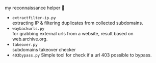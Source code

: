 
my reconnaissance helper 🐢

- `extractfilter-ip.py`<br>
extracting IP & filtering duplicates from collected subdomains.
- `waybackurls.py`<br>
for grabbing external urls from a website, result based on web.archive.org.
- `takeover.py`<br>
subdomains takeover checker
- `403bypass.py`
Simple tool for check if a url 403 possible to bypass.
